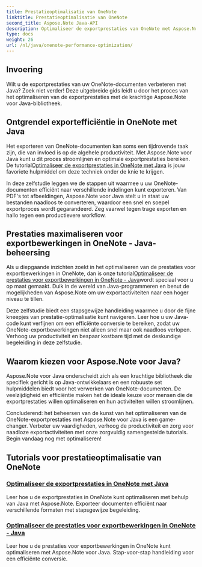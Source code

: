 ```yaml
---
title: Prestatieoptimalisatie van OneNote
linktitle: Prestatieoptimalisatie van OneNote
second_title: Aspose.Note Java-API
description: Optimaliseer de exportprestaties van OneNote met Aspose.Note Java. Leer efficiënte documentconversie naar verschillende formaten met stapsgewijze begeleiding voor verbeterde productiviteit.
type: docs
weight: 26
url: /nl/java/onenote-performance-optimization/
---
```


## Invoering

Wilt u de exportprestaties van uw OneNote-documenten verbeteren met Java? Zoek niet verder! Deze uitgebreide gids leidt u door het proces van het optimaliseren van de exportprestaties met de krachtige Aspose.Note voor Java-bibliotheek.

## Ontgrendel exportefficiëntie in OneNote met Java

 Het exporteren van OneNote-documenten kan soms een tijdrovende taak zijn, die van invloed is op de algehele productiviteit. Met Aspose.Note voor Java kunt u dit proces stroomlijnen en optimale exportprestaties bereiken. De tutorial[Optimaliseer de exportprestaties in OneNote met Java](./optimize-export-performance/) is jouw favoriete hulpmiddel om deze techniek onder de knie te krijgen.

In deze zelfstudie leggen we de stappen uit waarmee u uw OneNote-documenten efficiënt naar verschillende indelingen kunt exporteren. Van PDF's tot afbeeldingen, Aspose.Note voor Java stelt u in staat uw bestanden naadloos te converteren, waardoor een snel en soepel exportproces wordt gegarandeerd. Zeg vaarwel tegen trage exporten en hallo tegen een productievere workflow.

## Prestaties maximaliseren voor exportbewerkingen in OneNote - Java-beheersing

 Als u diepgaande inzichten zoekt in het optimaliseren van de prestaties voor exportbewerkingen in OneNote, dan is onze tutorial[Optimaliseer de prestaties voor exportbewerkingen in OneNote - Java](./optimize-performance-consequent-export/)wordt speciaal voor u op maat gemaakt. Duik in de wereld van Java-programmeren en benut de mogelijkheden van Aspose.Note om uw exportactiviteiten naar een hoger niveau te tillen.

Deze zelfstudie biedt een stapsgewijze handleiding waarmee u door de fijne kneepjes van prestatie-optimalisatie kunt navigeren. Leer hoe u uw Java-code kunt verfijnen om een efficiënte conversie te bereiken, zodat uw OneNote-exportbewerkingen niet alleen snel maar ook naadloos verlopen. Verhoog uw productiviteit en bespaar kostbare tijd met de deskundige begeleiding in deze zelfstudie.

## Waarom kiezen voor Aspose.Note voor Java?

Aspose.Note voor Java onderscheidt zich als een krachtige bibliotheek die specifiek gericht is op Java-ontwikkelaars en een robuuste set hulpmiddelen biedt voor het verwerken van OneNote-documenten. De veelzijdigheid en efficiëntie maken het de ideale keuze voor mensen die de exportprestaties willen optimaliseren en hun activiteiten willen stroomlijnen.

Concluderend: het beheersen van de kunst van het optimaliseren van de OneNote-exportprestaties met Aspose.Note voor Java is een game-changer. Verbeter uw vaardigheden, verhoog de productiviteit en zorg voor naadloze exportactiviteiten met onze zorgvuldig samengestelde tutorials. Begin vandaag nog met optimaliseren!
## Tutorials voor prestatieoptimalisatie van OneNote
### [Optimaliseer de exportprestaties in OneNote met Java](./optimize-export-performance/)
Leer hoe u de exportprestaties in OneNote kunt optimaliseren met behulp van Java met Aspose.Note. Exporteer documenten efficiënt naar verschillende formaten met stapsgewijze begeleiding.
### [Optimaliseer de prestaties voor exportbewerkingen in OneNote - Java](./optimize-performance-consequent-export/)
Leer hoe u de prestaties voor exportbewerkingen in OneNote kunt optimaliseren met Aspose.Note voor Java. Stap-voor-stap handleiding voor een efficiënte conversie.